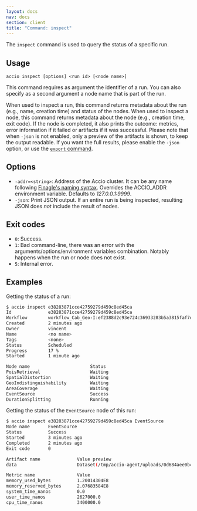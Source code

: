 ```yaml
---
layout: docs
nav: docs
section: client
title: "Command: inspect"
---
```


The `inspect` command is used to query the status of a specific run.

## Usage
```
accio inspect [options] <run id> [<node name>]
```

This command requires as argument the identifier of a run.
You can also specify as a second argument a node name that is part of the run.

When used to inspect a run, this command returns metadata about the run (e.g., name, creation time) and status of the nodes.
When used to inspect a node, this command returns metadata about the node (e.g., creation time, exit code).
If the node is completed, it also prints the outcome: metrics, error information if it failed or artifacts if it was successful.
Please note that when `-json` is not enabled, only a preview of the artifacts is shown, to keep the output readable.
If you want the full results, please enable the `-json` option, or use the [`export` command](export-command.md).

## Options
* `-addr=<string>`: Address of the Accio cluster. It can be any name following [Finagle's naming syntax](https://twitter.github.io/finagle/guide/Names.html).
Overrides the ACCIO_ADDR environment variable. Defaults to *127.0.0.1:9999*.
* `-json`: Print JSON output. If an entire run is being inspected, resulting JSON does *not* include the result of nodes.

## Exit codes
* `0`: Success.
* `1`: Bad command-line, there was an error with the arguments/options/environment variables combination.
Notably happens when the run or node does not exist.
* `5`: Internal error.

## Examples
Getting the status of a run:

```bash
$ accio inspect e38283871cce42759279d459c8ed45ca
Id              e38283871cce42759279d459c8ed45ca
Workflow        workflow_Cab_Geo-I:ef2388d2c93e724c36933283b5a3815faf7d33a8
Created         2 minutes ago
Owner           vincent
Name            <no name>
Tags            <none>
Status          Scheduled
Progress        17 %
Started         1 minute ago

Node name                       Status
PoisRetrieval                   Waiting
SpatialDistortion               Waiting
GeoIndistinguishability         Waiting
AreaCoverage                    Waiting
EventSource                     Success
DurationSplitting               Running
```

Getting the status of the `EventSource` node of this run:
```bash
$ accio inspect e38283871cce42759279d459c8ed45ca EventSource
Node name       EventSource
Status          Success
Started         3 minutes ago
Completed       2 minutes ago
Exit code       0

Artifact name              Value preview
data                       Dataset(/tmp/accio-agent/uploads/0d684aee0b4bde2704eb937412be92b456a4dcad/data)

Metric name                Value
memory_used_bytes          1.20014304E8
memory_reserved_bytes      2.07683584E8
system_time_nanos          0.0
user_time_nanos            2627000.0
cpu_time_nanos             3400000.0
```